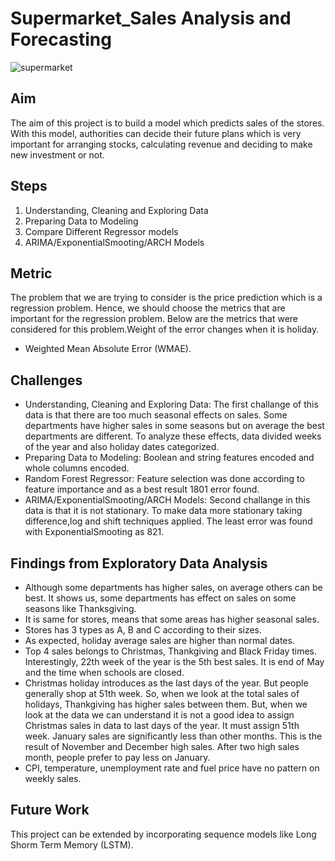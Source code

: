 # Supermarket_Sales Analysis and Forecasting
![supermarket](https://github.com/vorugantisaiteja/Supermarket_Sales_Prediction/assets/42023876/d9ad3911-f596-4800-91ff-f251546c3797)

## Aim
The aim of this project is to build a model which predicts sales of the stores. With this model, authorities can decide their future plans which is very important for arranging stocks, calculating revenue and deciding to make new investment or not.

## Steps
1. Understanding, Cleaning and Exploring Data
2. Preparing Data to Modeling
3. Compare Different Regressor models
4. ARIMA/ExponentialSmooting/ARCH Models

## Metric
The problem that we are trying to consider is the price prediction which is a regression problem. Hence, we should choose the metrics that are important for the regression problem. Below are the metrics that were considered for this problem.Weight of the error changes when it is holiday.
* Weighted Mean Absolute Error (WMAE). 

## Challenges
* Understanding, Cleaning and Exploring Data: The first challange of this data is that there are too much seasonal effects on sales. Some departments have higher sales in some seasons but on average the best departments are different. To analyze these effects, data divided weeks of the year and also holiday dates categorized.
* Preparing Data to Modeling: Boolean and string features encoded and whole columns encoded.
* Random Forest Regressor: Feature selection was done according to feature importance and as a best result 1801 error found.
* ARIMA/ExponentialSmooting/ARCH Models: Second challange in this data is that it is not stationary. To make data more stationary taking difference,log and shift techniques applied. The least error was found with ExponentialSmooting as 821.

## Findings from Exploratory Data Analysis
* Although some departments has higher sales, on average others can be best. It shows us, some departments has effect on sales on some seasons like Thanksgiving.
* It is same for stores, means that some areas has higher seasonal sales.
* Stores has 3 types as A, B and C according to their sizes.
* As expected, holiday average sales are higher than normal dates.
* Top 4 sales belongs to Christmas, Thankgiving and Black Friday times. Interestingly, 22th week of the year is the 5th best sales. It is end of May and the time when schools are closed.
* Christmas holiday introduces as the last days of the year. But people generally shop at 51th week. So, when we look at the total sales of holidays, Thankgiving has higher sales between them. But, when we look at the data we can understand it is not a good idea to assign Christmas sales in data to last days of the year. It must assign 51th week.
January sales are significantly less than other months. This is the result of November and December high sales. After two high sales month, people prefer to pay less on January.
* CPI, temperature, unemployment rate and fuel price have no pattern on weekly sales.

## Future Work
This project can be extended by incorporating sequence models like Long Shorm Term Memory (LSTM).

